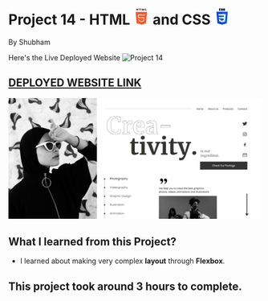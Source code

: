 # Project 14 - HTML ![](./readmeImages/html-5.png) and CSS ![](./readmeImages/css-3.png)

By Shubham

Here's the Live Deployed Website ![Project 14](https://img.shields.io/badge/Project-14-brightgreen)

## [DEPLOYED WEBSITE LINK](https://businesssolution.netlify.app/)

![Completed Website](./readmeImages/completedScreenshot.jpg)

## What I learned from this Project?

- I learned about making very complex **layout** through **Flexbox**.

## This project took around **3 hours** to complete.
